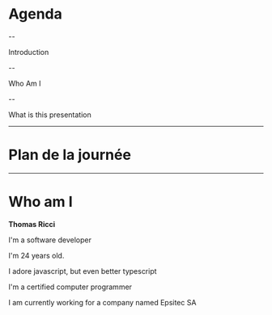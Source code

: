 # Agenda

--

Introduction

--

Who Am I

--

What is this presentation

---

# Plan de la journée


---

# Who am I

**Thomas Ricci**

I'm a software developer

I'm 24 years old.

I adore javascript, but even better typescript

I'm a certified computer programmer


I am currently working for a company named Epsitec SA
